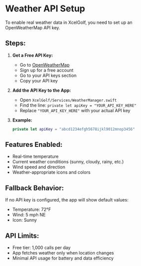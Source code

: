 # Weather API Setup

To enable real weather data in XcelGolf, you need to set up an OpenWeatherMap API key.

## Steps:

1. **Get a Free API Key:**
   - Go to [OpenWeatherMap](https://openweathermap.org/api)
   - Sign up for a free account
   - Go to your API keys section
   - Copy your API key

2. **Add the API Key to the App:**
   - Open `XcelGolf/Services/WeatherManager.swift`
   - Find the line: `private let apiKey = "YOUR_API_KEY_HERE"`
   - Replace `"YOUR_API_KEY_HERE"` with your actual API key

3. **Example:**
   ```swift
   private let apiKey = "abcd1234efgh5678ijkl9012mnop3456"
   ```

## Features Enabled:
- Real-time temperature
- Current weather conditions (sunny, cloudy, rainy, etc.)
- Wind speed and direction
- Weather-appropriate icons and colors

## Fallback Behavior:
If no API key is configured, the app will show default values:
- Temperature: 72°F
- Wind: 5 mph NE
- Icon: Sunny

## API Limits:
- Free tier: 1,000 calls per day
- App fetches weather only when location changes
- Minimal API usage for battery and data efficiency 